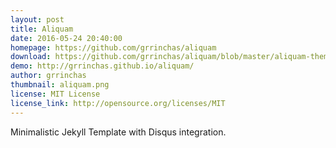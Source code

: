 ```yaml
---
layout: post
title: Aliquam
date: 2016-05-24 20:40:00
homepage: https://github.com/grrinchas/aliquam
download: https://github.com/grrinchas/aliquam/blob/master/aliquam-theme.zip
demo: http://grrinchas.github.io/aliquam/
author: grrinchas
thumbnail: aliquam.png
license: MIT License
license_link: http://opensource.org/licenses/MIT
---
```


Minimalistic Jekyll Template with Disqus integration.
